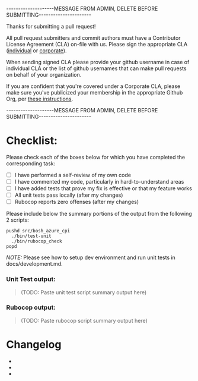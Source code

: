--------------------MESSAGE FROM ADMIN, DELETE BEFORE SUBMITTING----------------------

Thanks for submitting a pull request!

All pull request submitters and commit authors must have a Contributor License Agreement (CLA) on-file with us. Please sign the appropriate CLA ([individual](http://cloudfoundry.org/pdfs/CFF_Individual_CLA.pdf) or [corporate](http://cloudfoundry.org/pdfs/CFF_Corporate_CLA.pdf)).

When sending signed CLA please provide your github username in case of individual CLA or the list of github usernames that can make pull requests on behalf of your organization.

If you are confident that you're covered under a Corporate CLA, please make sure you've publicized your membership in the appropriate Github Org, per [these instructions](https://help.github.com/articles/publicizing-or-concealing-organization-membership/).

--------------------MESSAGE FROM ADMIN, DELETE BEFORE SUBMITTING----------------------

# Checklist:

Please check each of the boxes below for which you have completed the corresponding task:

- [ ] I have performed a self-review of my own code
- [ ] I have commented my code, particularly in hard-to-understand areas
- [ ] I have added tests that prove my fix is effective or that my feature works
- [ ] All unit tests pass locally (after my changes)
- [ ] Rubocop reports zero offenses (after my changes)

Please include below the summary portions of the output from the following 2 scripts:

  ```
  pushd src/bosh_azure_cpi
    ./bin/test-unit
    ./bin/rubocop_check
  popd
  ```

  _NOTE:_ Please see how to setup dev environment and run unit tests in docs/development.md.

### Unit Test output:

> (TODO: Paste unit test script summary output here)

### Rubocop output:

> (TODO: Paste rubocop script summary output here)

# Changelog

* 
* 
* 
